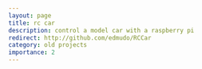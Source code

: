 ```yaml
---
layout: page
title: rc car
description: control a model car with a raspberry pi
redirect: http://github.com/edmudo/RCCar
category: old projects
importance: 2
---
```

